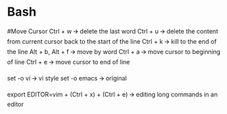 # Bash

#Move Cursor
Ctrl + w 🡪 delete the last word
Ctrl + u 🡪 delete the content from current cursor back to the start of the line
Ctrl + k 🡪 kill to the end of the line
Alt + b, Alt + f 🡪 move by word
Ctrl + a 🡪 move cursor to beginning of line
Ctrl + e 🡪 move cursor to end of line

set -o vi 🡪 vi style
set -o emacs 🡪 original

export EDITOR=vim + (Ctrl + x) + (Ctrl + e) 🡪 editing long commands in an editor
